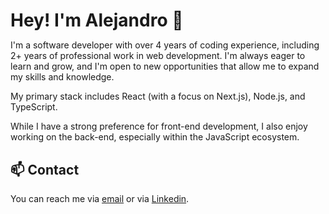 <h1 style="border-bottom: none; margin-bottom:0px">Hey! I'm Alejandro 👋</h1>

<p>
I'm a software developer with over 4 years of coding experience, including 2+ years of professional work in web development. I'm always eager to learn and grow, and I'm open to new opportunities that allow me to expand my skills and knowledge.
</p>

<p>My primary stack includes React (with a focus on Next.js), Node.js, and TypeScript.</p>

<p>
  While I have a strong preference for front-end development, I also enjoy working on the back-end, especially within the JavaScript ecosystem.
</p>

<h2 style="border-bottom: none;">📫 Contact</h2>
<p> You can reach me via <a href="mailto:alejandro.vidal.sanchez16@gmail.com">email</a> or via <a href="https://www.linkedin.com/in/alejandro-vidal-sanchez/">Linkedin</a>.</p>